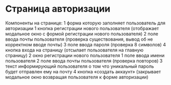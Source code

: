 # Страница авторизации

Компоненты на странице:
1 форма которую заполняет пользователь для авторизации
    1 кнопка регистрации нового пользователя (отображает модальное окно с формой регистрации нового пользователя)
    2 поле ввода почты пользователя (проверка существования, вывод об не корректном вводе почты)
    3 поле ввода пароля (проверка 8 символов)
    4 кнопка входа на страницу (отсылает пользователя на главную страницу)
2 окно регистрации нового пользователя
    1 поле ввода имени пользователя
    2 поле ввода почты пользователя (проверка повторов)
    3 текст информирующий пользователя о том что уникальный пароль будет отправлен ему на почту
    4 кнопка «создать аккаунт» (закрывает модальное окно возвращая пользователя к форме авторизации)